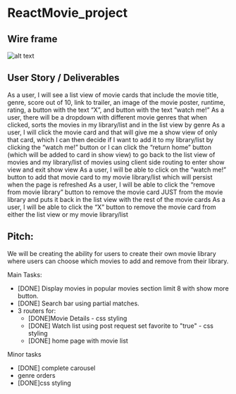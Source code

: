 # ReactMovie_project

## Wire frame
![alt text](https://github.com/hong710/ReactMovie_project/blob/main/wireframe.jpg)
## User Story / Deliverables

As a user, I will see a list view of movie cards that include the movie title, genre, score out of 10, link to trailer, an image of the movie poster, runtime, rating, a button with the text “X”, and button with the text “watch me!”
As a user, there will be a dropdown with different movie genres that when clicked, sorts the movies in my library/list and in the list view by genre
As a user, I will click the movie card and that will give me a show view of only that card, which I can then decide if I want to add it to my library/list by clicking the “watch me!” button or I can click the “return home” button (which will be added to card in show view) to go back to the list view of movies and my library/list of movies using client side routing to enter show view and exit show view
As a user, I will be able to click on the “watch me!” button to add that movie card to my movie library/list which will persist when the page is refreshed
As a user, I will be able to click the “remove from movie library” button to remove the movie card JUST from the movie library and puts it back in the list view with the rest of the movie cards
As a user, I will be able to click the “X” button to remove the movie card from either the list view or my movie library/list

## Pitch:

We will be creating the ability for users to create their own movie library where users can choose which movies to add and remove from their library. 


Main Tasks:
* [DONE] Display movies in popular movies section limit 8 with show more button.
* [DONE] Search bar using partial matches. 
* 3 routers for:
    * [DONE]Movie Details - css styling
    * [DONE] Watch list using post request set favorite to "true" - css styling
    * [DONE] home page with movie list

Minor tasks
* [DONE] complete carousel
* genre orders
* [DONE]css styling





